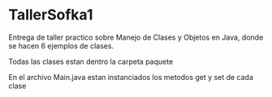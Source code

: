 # TallerSofka1
Entrega de taller practico sobre Manejo de Clases y Objetos en Java, donde se hacen 6 ejemplos de clases.


Todas las clases estan dentro la carpeta paquete

En el archivo Main.java estan instanciados los metodos get y set de cada clase
